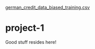 [german_credit_data_biased_training.csv](https://github.com/user-attachments/files/19103763/german_credit_data_biased_training.csv)
# project-1
Good stuff resides here!
